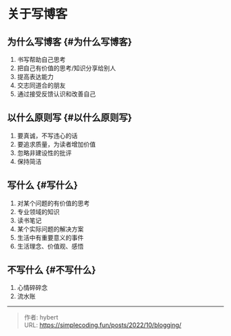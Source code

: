 # 关于写博客


## 为什么写博客 {#为什么写博客}

1.  书写帮助自己思考
2.  把自己有价值的思考/知识分享给别人
3.  提高表达能力
4.  交志同道合的朋友
5.  通过接受反馈认识和改善自己


## 以什么原则写 {#以什么原则写}

1.  要真诚，不写违心的话
2.  要追求质量，为读者增加价值
3.  忽略非建设性的批评
4.  保持简洁


## 写什么 {#写什么}

1.  对某个问题的有价值的思考
2.  专业领域的知识
3.  读书笔记
4.  某个实际问题的解决方案
5.  生活中有重要意义的事件
6.  生活理念、价值观、感悟


## 不写什么 {#不写什么}

1.  心情碎碎念
2.  流水账


---

> 作者: hybert  
> URL: https://simplecoding.fun/posts/2022/10/blogging/  

